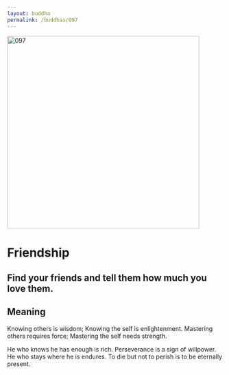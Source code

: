 ```yaml
---
layout: buddha
permalink: /buddhas/097
---
```


<div class="uk-text-center">
<img src="{{"/assets/img/buddhas/buddha-097.jpg" | relative_url}}" alt="097"  width="448" height="448"></div>

# Friendship

## Find your friends and tell them how much you love them.

## Meaning

Knowing others is wisdom;
Knowing the self is enlightenment.
Mastering others requires force;
Mastering the self needs strength.

He who knows he has enough is rich.
Perseverance is a sign of willpower.
He who stays where he is endures.
To die but not to perish is to be eternally present.
